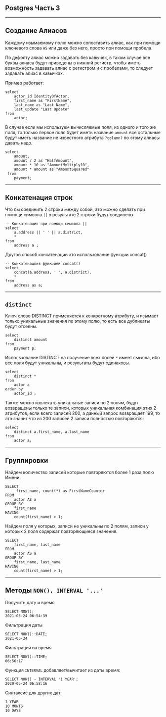 Postgres Часть 3
---

---
Создание Алиасов
---
Каждому изымаемому полю можно сопоставить алиас, как при помощи 
ключевого слова `AS` или даже без него, просто при помощи пробела.

По дефолту алиас можно задавать без кавычек, в таком случае все буквы 
алиаса будут приведены в нижний регистр, чтобы иметь возможность задавать 
алиас с регистром и с пробелами, то следует задавать алиас в кавычках.

Пример работает:

    select
        actor_id IdentityOfActor,
        first_name as "FirstName",
        last_name as "Last Name",
        last_update "Last Update"
    from 
        actor;

В случае если мы используем вычисляемые поля, из одного и того же поля,
то только первое поля будет иметь название `amount` все остальные 
будут иметь название не известного атрибута `?column?` по этому алиасы 
давать надо.
    
    select 
        amount,
        amount / 2 as "HalfAmount",
        amount * 10 as "AmountMyltiply10",
        amount * amount as "AmountSquared"
     from 
        payment;

---
Конкатенация строк
---
Что бы соединить 2 строки между собой, это можно сделать при помощи символа 
`||` в результате 2 строки будут соединены.

    -- Конкатенация при помощи символа ||
    select 
        a.address || ' ' || a.district,
        *
    from 
        address a ;

Другой способ конкатенации это использование функции concat() 

    -- Конкатенацпия функцией concat()
    select 
        concat(a.address, ' ', a.district),
        *
    from 
        address as a;

---
`distinct`
---
Ключ слово DISTINCT применяется к конкретному атрибуту, и изымает только
уникальные значения по этому полю, то есть все дубликаты будут отсеяны.

    select 
	    distinct amount
    from
	    payment p;

Использование DISTINCT на получение всех полей `*` имеет смысла, ибо 
все поля будут уникальны, и результаты будут одинаковы.

    select 
	    distinct *
    from
        actor a 
    order by 
        actor_id ;

Также можно извлекать уникальные записи по 2 полям, будут возвращены 
только те записи, которых уникальная комбинация этих 2 атрибутов, если всего 
записей 200, а данный запрос возвращает 199, то это значит что из 200 записей
2 записи полностью повторяются:

    select 
	    distinct a.first_name, a.last_name 
    from
	    actor a;

---
Группировки
---

Найдем количество записей которые повторяются более 1 раза полю Имени.

    SELECT 
         first_name, count(*) as FirstNameCounter
    FROM 
        actor AS a
    GROUP BY
        first_name
    HAVING 
        count(first_name) > 1;

Найдем поля у которых, записи не уникальны по 2 полям, записи у 
которых 2 поля содержат повторяющиеся значения.

    SELECT 
	    first_name, last_name
    FROM 
        actor AS a
    GROUP BY 
        first_name, last_name 
    HAVING 
        count(first_name) > 1;	

---
Методы `NOW(), INTERVAL '...'`
---

Получить дату и время

    SELECT NOW(); 
    2021-05-24 06:54:39

Фильтрация даты

    SELECT NOW()::DATE;
    2021-05-24

Фильтрация на время

    SELECT NOW()::TIME;
    06:56:17

Функция `INTERVAL` добавляет/вычитает из даты время:

    SELECT NOW() - INTERVAL '1 YEAR';
    2020-05-24 06:58:16

Синтаксис для других дат:

    1 YEAR
    10 MONTS
    10 DAYS
